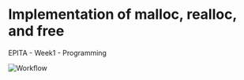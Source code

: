 # Implementation of malloc, realloc, and free

EPITA - Week1 - Programming

![Workflow](https://github.com/ProtossDragoon/epita-w1-prog-malloc/actions/workflows/master.yaml/badge.svg)